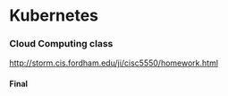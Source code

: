# Kubernetes

### Cloud Computing class

http://storm.cis.fordham.edu/ji/cisc5550/homework.html

#### Final
